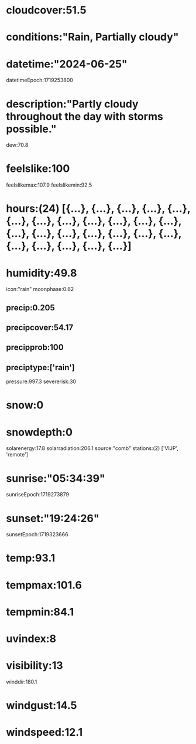 # cloudcover:51.5

# conditions:"Rain, Partially cloudy"

# datetime:"2024-06-25"

datetimeEpoch:1719253800

# description:"Partly cloudy throughout the day with storms possible."

dew:70.8

# feelslike:100

feelslikemax:107.9
feelslikemin:92.5

# hours:(24) [{…}, {…}, {…}, {…}, {…}, {…}, {…}, {…}, {…}, {…}, {…}, {…}, {…}, {…}, {…}, {…}, {…}, {…}, {…}, {…}, {…}, {…}, {…}, {…}]

# humidity:49.8

icon:"rain"
moonphase:0.62

## precip:0.205

## precipcover:54.17

## precipprob:100

## preciptype:['rain']

pressure:997.3
severerisk:30

# snow:0

# snowdepth:0

solarenergy:17.8
solarradiation:206.1
source:"comb"
stations:(2) ['VIJP', 'remote']

# sunrise:"05:34:39"

sunriseEpoch:1719273879

# sunset:"19:24:26"

sunsetEpoch:1719323666

# temp:93.1

# tempmax:101.6

# tempmin:84.1

# uvindex:8

# visibility:13

winddir:180.1

# windgust:14.5

# windspeed:12.1

<!--
cloudcover:51.5,
conditions:"Rain, Partially cloudy",
datetime:"2024-06-25",
datetimeEpoch:1719253800,
description:"Partly cloudy throughout the day with storms possible.",
dew:70.8,
feelslike:100,
feelslikemax:107.9,
feelslikemin:92.5,
humidity:49.8,
icon:"rain",
moonphase:0.62,
precip:0.205,
precipcover:54.17,
precipprob:100,
preciptype:['rain'],
pressure:997.3,
severerisk:30,
snow:0,
snowdepth:0,
solarenergy:17.8,
solarradiation:206.1,
source:"comb",
sunrise:"05:34:39",
sunriseEpoch:1719273879,
sunset:"19:24:26",
sunsetEpoch:1719323666,
temp:93.1,
tempmax:101.6,
tempmin:84.1,
uvindex:8,
visibility:13,
winddir:180.1,
windgust:14.5,
windspeed:12.1,
-->
